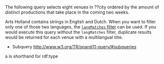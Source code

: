 The following query selects eight venues in ??city ordered by the amount of distinct productions that take place in the coming two weeks.

Arts Holland contains strings in English and Dutch. When you want to filter only one of those two languages, the  [`langMatches` filter](http://www.w3.org/TR/sparql11-query/#func-langMatches) can be used. If you would execute this query without the `langMatches` filter, duplicate results would be returned for each venue with a multilangual title. 

- Subquery
http://www.w3.org/TR/sparql11-query/#subqueries

a is shorthand for rdf:type